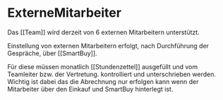 # ExterneMitarbeiter

Das [[Team]] wird derzeit von 6 externen Mitarbeitern unterstützt.

Einstellung von externen Mitarbeitern erfolgt, nach Durchführung der Gespräche, über [[SmartBuy]].

Für diese müssen monatlich [[Stundenzettel]] ausgefüllt und vom Teamleiter bzw. der Vertretung. kontrolliert und unterschrieben werden. Wichtig ist dabei das die Abrechnung nur erfolgen kann wenn der Mitarbeiter über den Einkauf und SmartBuy hinterlegt ist.